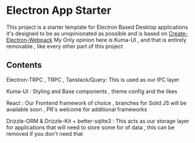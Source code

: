 # Electron App Starter

This project is a starter template for Electron Based Desktop applications
it's designed to be as unopinionated as possible and is based on [Create-Electron-Webpack](https://github.com/sprout2000/create-electron-webpack)
My Only opinion here is Kuma-UI , and that is entirely removable , like every other part of this project

## Contents

Electron-TRPC , TRPC , Tanstack/Query: This is used as our IPC layer

Kuma-UI : Styling and Base components , theme config and the likes

React : Our Frontend framework of choice , branches for Solid JS will be available soon , PR's welcome for additional frameworks

Drizzle-ORM & Drizzle-Kit + better-sqlite3 : This acts as our storage layer for applications that will need to store some for of data , this can be removed if you don't need that
